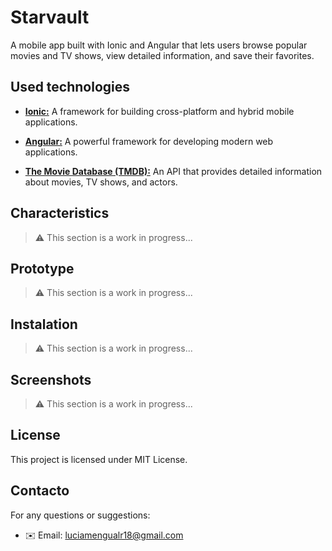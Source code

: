 # Starvault 
 A mobile app built with Ionic and Angular that lets users browse popular movies and TV shows, view detailed information, and save their favorites.

 ## Used technologies

- [**Ionic:**](https://ionicframework.com/) A framework for building cross-platform and hybrid mobile applications.

- [**Angular:**](https://angular.dev/) A powerful framework for developing modern web applications.

- [**The Movie Database (TMDB):**](https://www.themoviedb.org/) An API that provides detailed information about movies, TV shows, and actors.

## Characteristics

> ⚠️ This section is a work in progress...

## Prototype

> ⚠️ This section is a work in progress...

## Instalation

> ⚠️ This section is a work in progress...

## Screenshots

> ⚠️ This section is a work in progress...

## License

This project is licensed under MIT License.

## Contacto

For any questions or suggestions:

 - ✉️ Email: luciamengualr18@gmail.com